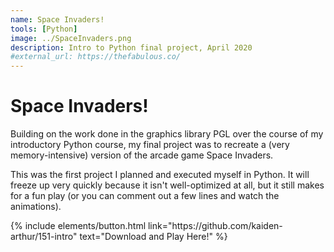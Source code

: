 ```yaml
---
name: Space Invaders!
tools: [Python]
image: ../SpaceInvaders.png
description: Intro to Python final project, April 2020
#external_url: https://thefabulous.co/
---
```


# Space Invaders! 

Building on the work done in the graphics library PGL over the course of my introductory Python course, my final project was to recreate a (very memory-intensive) version of the arcade game Space Invaders. 

This was the first project I planned and executed myself in Python. It will freeze up very quickly because it isn't well-optimized at all, but it still makes for a fun play (or you can comment out a few lines and watch the animations). 

<p class="text-center">
{% include elements/button.html link="https://github.com/kaiden-arthur/151-intro" text="Download and Play Here!" %}
</p>